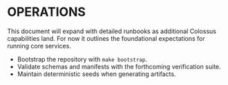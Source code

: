# OPERATIONS

This document will expand with detailed runbooks as additional Colossus
capabilities land. For now it outlines the foundational expectations for running
core services.

* Bootstrap the repository with `make bootstrap`.
* Validate schemas and manifests with the forthcoming verification suite.
* Maintain deterministic seeds when generating artifacts.
